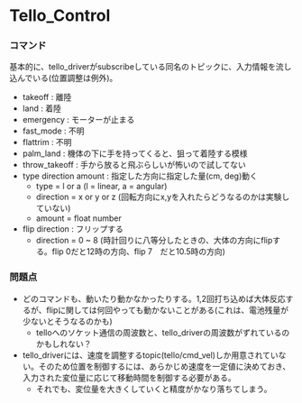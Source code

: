 # Tello_Control
### コマンド
基本的に、tello_driverがsubscribeしている同名のトピックに、入力情報を流し込んでいる(位置調整は例外)。
- takeoff : 離陸
- land  : 着陸
- emergency : モーターが止まる
- fast_mode : 不明
- flattrim  : 不明
- palm_land : 機体の下に手を持ってくると、狙って着陸する模様
- throw_takeoff : 手から放ると飛ぶらしいが怖いので試してない
- type direction amount : 指定した方向に指定した量(cm, deg)動く
  - type = l or a (l = linear, a = angular)
  - direction = x or y or z (回転方向にx,yを入れたらどうなるのかは実験していない)
  - amount = float number
- flip direction  : フリップする
  - direction = 0 ~ 8 (時計回りに八等分したときの、大体の方向にflipする。flip 0だと12時の方向、flip 7　だと10.5時の方向)    
 
### 問題点
- どのコマンドも、動いたり動かなかったりする。1,2回打ち込めば大体反応するが、flipに関しては何回やっても動かないことがある(これは、電池残量が少ないとそうなるのかも)
  - telloへのソケット通信の周波数と、tello_driverの周波数がずれているのかもしれない？
- tello_driverには、速度を調整するtopic(tello/cmd_vel)しか用意されていない。そのため位置を制御するには、あらかじめ速度を一定値に決めておき、入力された変位量に応じて移動時間を制御する必要がある。
  - それでも、変位量を大きくしていくと精度がかなり落ちてしまう。
 
